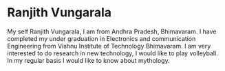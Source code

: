 # Ranjith Vungarala
My self Ranjith Vungarala, I am from Andhra Pradesh, Bhimavaram. I have completed my under graduation in Electronics and communication Engineering from Vishnu Institute of Technology Bhimavaram. I am very interested to do research in new technology, I would like to play volleyball. In my regular basis I would like to know about mythology.
